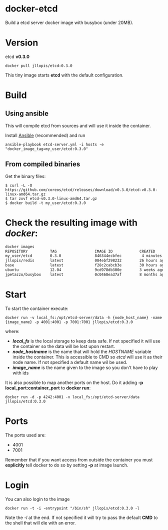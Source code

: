 docker-etcd
===========

Build a etcd server docker image with busybox (under 20MB).

# Version
etcd **v0.3.0**

    docker pull jllopis/etcd:0.3.0

This tiny image starts **etcd** with the default configuration.

# Build

## Using ansible

This will compile etcd from sources and will use it inside the container.

Install [Ansible](http://docs.ansible.com/intro_installation.html) (recommended) and run

    ansible-playbook etcd-server.yml -i hosts -e "docker_image_tag=my_user/etcd:0.3.0"

## From compiled binaries

Get the binary files:

    $ curl -L -O https://github.com/coreos/etcd/releases/download/v0.3.0/etcd-v0.3.0-linux-amd64.tar.gz
    $ tar zxvf etcd-v0.3.0-linux-amd64.tar.gz
    $ docker build -t my_user/etcd:0.3.0

# Check the resulting image with *docker*:

```bash
docker images
REPOSITORY          TAG                 IMAGE ID            CREATED             VIRTUAL SIZE
my_user/etcd        0.3.0               846344ecbfec         4 minutes ago      19.22 MB
jllopis/redis       latest              084ebf298232        26 hours ago        502.4 MB
base                latest              f28c2cabcb3e        30 hours ago        478.3 MB
ubuntu              12.04               9cd978db300e        3 weeks ago         204.4 MB
jpetazzo/busybox    latest              0c0468ea37af        8 months ago        3.229 MB
```
# Start

To start the container execute:

    docker run -v local_fs:/opt/etcd-server/data -h {node_host_name} -name {image_name} -p 4001:4001 -p 7001:7001 jllopis/etcd:0.3.0

where:

 - ***local_fs*** is the local storage to keep data safe. If not specified it will use the container so the data will be lost upon restart.
 - ***node_hostname*** is the name that will hold the *HOSTNAME* variable inside the container. 
This is accessible to CMD so *etcd* will use it as their node name. If not specified a default name wil be used.
 - ***image_name*** is the name given to the image so you don't have to play with ids

It is also possible to map another ports on the host. Do it adding **-p local_port:container_port** to **docker run**:

    docker run -d -p 4242:4001 -v local_fs:/opt/etcd-server/data jllopis/etcd:0.3.0

# Ports
The ports used are:

 - 4001
 - 7001

Remember that if you want access from outside the container you must **explicitly** tell docker to do so by setting **-p** at image launch.

# Login
You can also login to the image

    docker run -t -i -entrypoint "/bin/sh" jllopis/etcd:0.3.0 -l

Note the _-l_ at the end. If not specified it will try to pass the default **CMD** to the shell that will die with an error.
